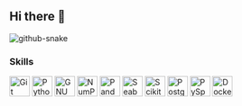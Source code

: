 ## Hi there 👋


<picture>
  <source media="(prefers-color-scheme: dark)" srcset="dist/github-snake-dark.svg" />
  <source media="(prefers-color-scheme: light)" srcset="dist/github-snake.svg" />
  <img alt="github-snake" src="dist/github-snake.svg" />
</picture>


### Skills

<p align="left">
  <a href="https://git-scm.com/" target="_blank" rel="noreferrer"><img src="https://img.shields.io/badge/Git-F05032?style=flat&logo=git&logoColor=white" width="36" height="36" alt="Git" /></a>
  <a href="https://www.python.org/" target="_blank" rel="noreferrer"><img src="https://img.shields.io/badge/Python-3776AB?style=flat&logo=python&logoColor=white" width="36" height="36" alt="Python" /></a>
  <a href="https://www.gnu.org/software/bash/" target="_blank" rel="noreferrer"><img src="https://img.shields.io/badge/Bash-4EAA25?style=flat&logo=gnu-bash&logoColor=white" width="36" height="36" alt="GNU Bash" /></a>
  <a href="https://numpy.org/" target="_blank" rel="noreferrer"><img src="https://img.shields.io/badge/NumPy-013243?style=flat&logo=numpy&logoColor=white" width="36" height="36" alt="NumPy" /></a>
  <a href="https://pandas.pydata.org/" target="_blank" rel="noreferrer"><img src="https://img.shields.io/badge/Pandas-150458?style=flat&logo=pandas&logoColor=white" width="36" height="36" alt="Pandas" /></a>
  <a href="https://seaborn.pydata.org/" target="_blank" rel="noreferrer"><img src="https://img.shields.io/badge/Seaborn-9B4F4F?style=flat&logoColor=white" width="36" height="36" alt="Seaborn" /></a>
  <a href="https://scikit-learn.org/" target="_blank" rel="noreferrer"><img src="https://img.shields.io/badge/Scikit--Learn-F7931E?style=flat&logo=scikit-learn&logoColor=white" width="36" height="36" alt="Scikit-Learn" /></a>
  <a href="https://www.postgresql.org/" target="_blank" rel="noreferrer"><img src="https://img.shields.io/badge/PostgreSQL-4169E1?style=flat&logo=postgresql&logoColor=white" width="36" height="36" alt="PostgreSQL" /></a>
  <a href="https://spark.apache.org/" target="_blank" rel="noreferrer"><img src="https://img.shields.io/badge/PySpark-E25A1C?style=flat&logo=apache-spark&logoColor=white" width="36" height="36" alt="PySpark" /></a>
  <a href="https://www.docker.com/" target="_blank" rel="noreferrer"><img src="https://img.shields.io/badge/Docker-2496ED?style=flat&logo=docker&logoColor=white" width="36" height="36" alt="Docker" /></a>
</p>

